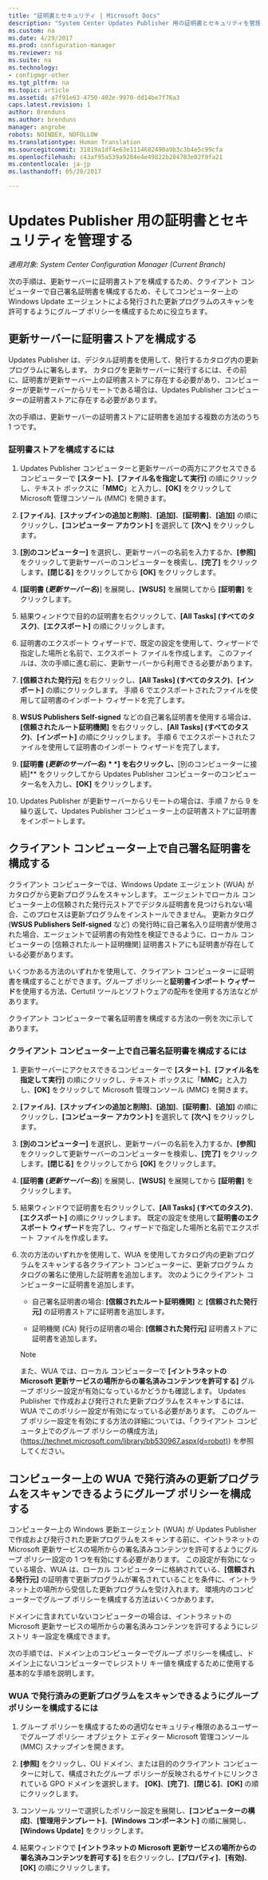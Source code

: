 ```yaml
---
title: "証明書とセキュリティ | Microsoft Docs"
description: "System Center Updates Publisher 用の証明書とセキュリティを管理する"
ms.custom: na
ms.date: 4/29/2017
ms.prod: configuration-manager
ms.reviewer: na
ms.suite: na
ms.technology:
- configmgr-other
ms.tgt_pltfrm: na
ms.topic: article
ms.assetid: a7f91e63-4750-402e-9970-dd14be7f76a3
caps.latest.revision: 1
author: Brenduns
ms.author: brenduns
manager: angrobe
robots: NOINDEX, NOFOLLOW
ms.translationtype: Human Translation
ms.sourcegitcommit: 31819a1df4e63e1114682490a9b3c3b4e5c99cfa
ms.openlocfilehash: c43af95a539a9284e4e49822b284783e02f9fa21
ms.contentlocale: ja-jp
ms.lasthandoff: 05/20/2017

---
```

# <a name="manage-certificates-and-security-for-updates-publisher"></a>Updates Publisher 用の証明書とセキュリティを管理する

*適用対象: System Center Configuration Manager (Current Branch)*

次の手順は、更新サーバーに証明書ストアを構成するため、クライアント コンピューターで自己署名証明書を構成するため、そしてコンピューター上の Windows Update エージェントによる発行された更新プログラムのスキャンを許可するようにグループ ポリシーを構成するために役立ちます。

## <a name="configure-the-certificate-store-on-the-update-server"></a>更新サーバーに証明書ストアを構成する
 Updates Publisher は、デジタル証明書を使用して、発行するカタログ内の更新プログラムに署名します。 カタログを更新サーバーに発行するには、その前に、証明書が更新サーバー上の証明書ストアに存在する必要があり、コンピューターが更新サーバーからリモートである場合は、Updates Publisher コンピューターの証明書ストアに存在する必要があります。

次の手順は、更新サーバーの証明書ストアに証明書を追加する複数の方法のうち 1 つです。

### <a name="to-configure-the-certificate-store"></a>証明書ストアを構成するには
1.  Updates Publisher コンピューターと更新サーバーの両方にアクセスできるコンピューターで **[スタート]**、**[ファイル名を指定して実行]** の順にクリックし、テキスト ボックスに「**MMC**」と入力し、**[OK]** をクリックして Microsoft 管理コンソール (MMC) を開きます。

2.  **[ファイル]**、**[スナップインの追加と削除]**、**[追加]**、**[証明書]**、**[追加]** の順にクリックし、**[コンピューター アカウント]** を選択して **[次へ]** をクリックします。

3.  **[別のコンピューター]** を選択し、更新サーバーの名前を入力するか、**[参照]** をクリックして更新サーバーのコンピューターを検索し、**[完了]** をクリックします。**[閉じる]** をクリックしてから **[OK]** をクリックします。

4.  **[証明書 (*更新サーバー名*)**] を展開し、**[WSUS]** を展開してから **[証明書]** をクリックします。

5.  結果ウィンドウで目的の証明書を右クリックして、**[All Tasks] (すべてのタスク)**、**[エクスポート]** の順にクリックします。

6.  証明書のエクスポート ウィザードで、既定の設定を使用して、ウィザードで指定した場所と名前で、エクスポート ファイルを作成します。 このファイルは、次の手順に進む前に、更新サーバーから利用できる必要があります。

7.  **[信頼された発行元]** を右クリックし、**[All Tasks] (すべてのタスク)**、**[インポート]** の順にクリックします。 手順 6 でエクスポートされたファイルを使用して証明書のインポート ウィザードを完了します。

8.  **WSUS Publishers Self-signed** などの自己署名証明書を使用する場合は、**[信頼されたルート証明機関]** を右クリックし、**[All Tasks] (すべてのタスク)**、**[インポート]** の順にクリックします。 手順 6 でエクスポートされたファイルを使用して証明書のインポート ウィザードを完了します。

9.  **[証明書 (*更新のサーバー名*) * *] を右クリックし、**[別のコンピューターに接続]** をクリックしてから Updates Publisher コンピューターのコンピューター名を入力し、**[OK]** をクリックします。

10. Updates Publisher が更新サーバーからリモートの場合は、手順 7 から 9 を繰り返して、Updates Publisher コンピューター上の証明書ストアに証明書をインポートします。



## <a name="configure-a-self-signing-certificate-on-client-computers"></a>クライアント コンピューター上で自己署名証明書を構成する
クライアント コンピューターでは、Windows Update エージェント (WUA) がカタログから更新プログラムをスキャンします。 エージェントでローカル コンピューター上の信頼された発行元ストアでデジタル証明書を見つけられない場合、このプロセスは更新プログラムをインストールできません。 更新カタログ (**WSUS Publishers Self-signed** など) の発行時に自己署名入り証明書が使用された場合、エージェントで証明書の有効性を検証できるように、ローカル コンピューターの [信頼されたルート証明機関] 証明書ストアにも証明書が存在している必要があります。

いくつかある方法のいずれかを使用して、クライアント コンピューターに証明書を構成することができます。グループ ポリシーと**証明書インポート ウィザード**を使用する方法、Certutil ツールとソフトウェアの配布を使用する方法などがあります。

クライアント コンピューターで署名証明書を構成する方法の一例を次に示してあります。

### <a name="to-configure-a-self-signing-certificate-on-client-computers"></a>クライアント コンピューター上で自己署名証明書を構成するには
1.  更新サーバーにアクセスできるコンピューターで **[スタート]**、**[ファイル名を指定して実行]** の順にクリックし、テキスト ボックスに「**MMC**」と入力し、**[OK]** をクリックして Microsoft 管理コンソール (MMC) を開きます。

2.  **[ファイル]**、**[スナップインの追加と削除]**、**[追加]**、**[証明書]**、**[追加]** の順にクリックし、**[コンピューター アカウント]** を選択して **[次へ]** をクリックします。

3.  **[別のコンピューター]** を選択し、更新サーバーの名前を入力するか、**[参照]** をクリックして更新サーバーのコンピューターを検索し、**[完了]** をクリックします。**[閉じる]** をクリックしてから **[OK]** をクリックします。

4.  **[証明書 (*更新サーバー名*)**] を展開し、**[WSUS]** を展開してから **[証明書]** をクリックします。

5.  結果ウィンドウで証明書を右クリックして、**[All Tasks] (すべてのタスク)**、**[エクスポート]** の順にクリックします。 既定の設定を使用して**証明書のエクスポート ウィザード**を完了し、ウィザードで指定した場所と名前でエクスポート ファイルを作成します。

6.  次の方法のいずれかを使用して、WUA を使用してカタログ内の更新プログラムをスキャンする各クライアント コンピューターに、更新プログラム カタログの署名に使用した証明書を追加します。 次のようにクライアント コンピューターに証明書を追加します。

    -   自己署名証明書の場合: **[信頼されたルート証明機関]** と **[信頼された発行元]** の証明書ストアに証明書を追加します。

    -   証明機関 (CA) 発行の証明書の場合: **[信頼された発行元]** 証明書ストアに証明書を追加します。

    > [!NOTE]
    > また、WUA では、ローカル コンピューターで **[イントラネットの Microsoft 更新サービスの場所からの署名済みコンテンツを許可する]** グループ ポリシー設定が有効になっているかどうかも確認します。 Updates Publisher で作成および発行された更新プログラムをスキャンするには、WUA でこのポリシー設定が有効になっている必要があります。 このグループ ポリシー設定を有効にする方法の詳細については、「クライアント コンピュータ上でのグループ ポリシーの構成方法」 (https://technet.microsoft.com/library/bb530967.aspx(d=robot)) を参照してください。



## <a name="configuring-group-policy-to-allow-wua-on-computers-to-scan-for-published-updates"></a>コンピューター上の WUA で発行済みの更新プログラムをスキャンできるようにグループ ポリシーを構成する
コンピューター上の Windows 更新エージェント (WUA) が Updates Publisher で作成および発行された更新プログラムをスキャンする前に、イントラネットの Microsoft 更新サービスの場所からの署名済みコンテンツを許可するようにグループ ポリシー設定の 1 つを有効にする必要があります。 この設定が有効になっている場合、WUA は、ローカル コンピューターに格納されている、**[信頼される発行元]** の証明書で更新プログラムが署名されていることを条件に、イントラネット上の場所から受信した更新プログラムを受け入れます。 環境内のコンピューターでグループ ポリシーを構成する方法はいくつかあります。

ドメインに含まれていないコンピューターの場合は、イントラネットの Microsoft 更新サービスの場所からの署名済みコンテンツを許可するようにレジストリ キー設定を構成できます。

次の手順では、ドメイン上のコンピューターでグループ ポリシーを構成し、ドメイン上にないコンピューターでレジストリ キー値を構成するために使用する基本的な手順を説明します。

### <a name="to-configure-group-policy-to-allow-wua-to-scan-for-published-updates"></a>WUA で発行済みの更新プログラムをスキャンできるようにグループ ポリシーを構成するには
1.  グループ ポリシーを構成するための適切なセキュリティ権限のあるユーザーでグループ ポリシー オブジェクト エディター Microsoft 管理コンソール (MMC) スナップインを開きます。

2.  **[参照]** をクリックし、OU ドメイン、または目的のクライアント コンピューターに対して、構成されたグループ ポリシーが反映されるサイトにリンクされている GPO ドメインを選択します。 **[OK]**、**[完了]**、**[閉じる]**、**[OK]** の順にクリックします。

3.  コンソール ツリーで選択したポリシー設定を展開し、**[コンピューターの構成]**、**[管理用テンプレート]**、**[Windows コンポーネント]** の順に展開し、**[Windows Update]** をクリックします。

4.  結果ウィンドウで **[イントラネットの Microsoft 更新サービスの場所からの署名済みコンテンツを許可する]** を右クリックし、**[プロパティ]**、**[有効]**、**[OK]** の順にクリックします。

